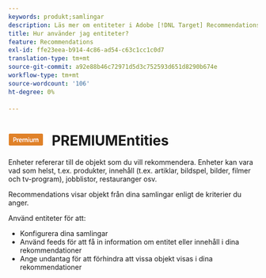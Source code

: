 ```yaml
---
keywords: produkt;samlingar
description: Läs mer om entiteter i Adobe [!DNL Target] Recommendations. Enheter refererar till de objekt som du vill rekommendera med [!DNL Target], till exempel artiklar, filmer eller produkter.
title: Hur använder jag entiteter?
feature: Recommendations
exl-id: ffe23eea-b914-4c86-ad54-c63c1cc1c0d7
translation-type: tm+mt
source-git-commit: a92e88b46c72971d5d3c752593d651d8290b674e
workflow-type: tm+mt
source-wordcount: '106'
ht-degree: 0%

---
```


# ![](/help/assets/premium.png) PREMIUMEntities

Enheter refererar till de objekt som du vill rekommendera. Enheter kan vara vad som helst, t.ex. produkter, innehåll (t.ex. artiklar, bildspel, bilder, filmer och tv-program), jobblistor, restauranger osv.

Recommendations visar objekt från dina samlingar enligt de kriterier du anger.

Använd entiteter för att:

* Konfigurera dina samlingar
* Använd feeds för att få in information om entitet eller innehåll i dina rekommendationer
* Ange undantag för att förhindra att vissa objekt visas i dina rekommendationer

